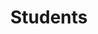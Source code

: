 ---
breadcrumb: <div id="breadcrumb"><a href="index.html">Home</a> <span class="breadcrumb_spacer">&gt;</span>
  <a href="news_events.html">News and Events</a> <span class="breadcrumb_spacer">&gt;</span>
  <a href="departments-4.html">Departments and Courses</a> <span class="breadcrumb_spacer">&gt;</span>
  <a href="geology_dep-2.html">Department of Geology</a> <span class="breadcrumb_spacer">&gt;</span>
  <strong>Students</strong></div>
headerimage: <img alt="" height="105" src="assets/2006/images/banners/departments.jpg" width="472"/>
html_title: Students
layout: 2006_default
left_title:
- <img alt="Dpt. of" border="0" height="33" src="assets/2006/content/gt/fcb6421c7c62628408190d4ca84029e5.png"
  title="Dpt. of" width="98"/>
- <img alt="Geology" border="0" height="33" src="assets/2006/content/gt/fde9df1416648edbb1d1509cd3471e82.png"
  title="Geology" width="122"/>
old_website: true
permalink: /students-23.html
published: true
subnav:
- <li class="sub_no sub_first"><a href="geology_dep.html" title="About">About</a></li>
- <li class="sub_no"><a href="129.0.0.1.0.0.html" title="Faculty">Faculty</a></li>
- <li class="sub_no"><a href="130.0.0.1.0.0.html" title="Courses">Courses</a></li>
- <li class="sub_no"><a href="131.0.0.1.0.0.html" title="Students">Students</a></li>
title: Students
---
